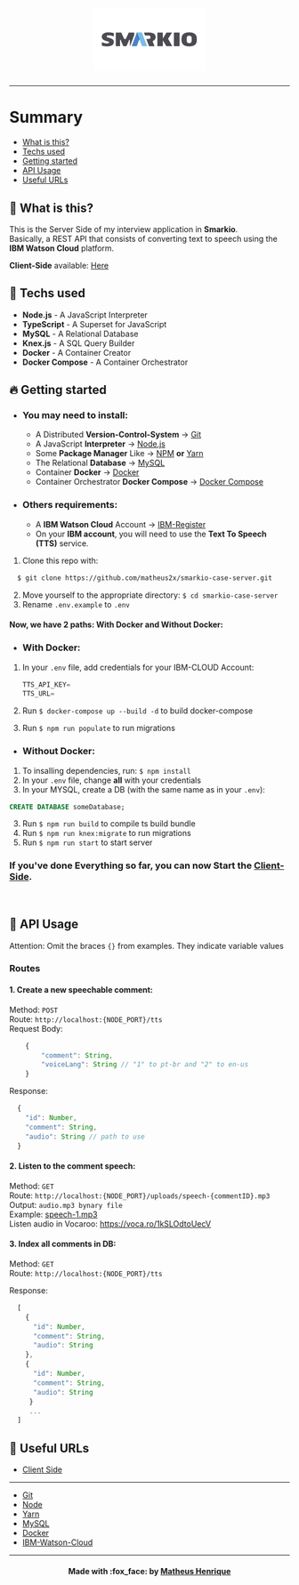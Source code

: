 <h1 align="center">
    <img alt="Logo" title="#logo" width="200px" src=".github/smarkio-logo.png"><br>
</h1>
<hr>

# Summary

- [What is this?](#what-is-this)
- [Techs used](#techs-used)
- [Getting started](#getting-started)
- [API Usage](#api)
- [Useful URLs](#useful-urls)

<a id="what-is-this"></a>

## :thinking: What is this?

This is the Server Side of my interview application in **Smarkio**.<br>
Basically, a REST API that consists of converting text to speech using the **IBM Watson Cloud** platform.

**Client-Side** available: [Here](https://github.com/matheus2x/smarkio-case-client/ "Client-Side")

<a id="techs-used"></a>

## :rocket: Techs used

- **Node.js** - A JavaScript Interpreter
- **TypeScript** - A Superset for JavaScript
- **MySQL** - A Relational Database
- **Knex.js** - A SQL Query Builder
- **Docker** - A Container Creator
- **Docker Compose** - A Container Orchestrator

<a id="getting-started"></a>

## :fire: Getting started

- ### You may **need** to install:

  - A Distributed **Version-Control-System** -> [Git](https://git-scm.com/ "Git")
  - A JavaScript **Interpreter** -> [Node.js](https://nodejs.org/ "Node.js")
  - Some **Package Manager** Like -> [NPM](https://www.npmjs.com/) **or** [Yarn](https://yarnpkg.com/)
  - The Relational **Database** -> [MySQL](https://www.mysql.com/ "MySQL")
  - Container **Docker** -> [Docker](https://docs.docker.com/get-docker/ "Docker")
  - Container Orchestrator **Docker Compose** -> [Docker Compose](https://docs.docker.com/compose/install/ "Docker Compose")

- ### Others requirements:

  - A **IBM Watson Cloud** Account -> [IBM-Register](https://cloud.ibm.com/ "IBM-Register")
  - On your **IBM account**, you will need to use the **Text To Speech (TTS)** service.

1. Clone this repo with:

```sh
  $ git clone https://github.com/matheus2x/smarkio-case-server.git
```

2. Move yourself to the appropriate directory: `$ cd smarkio-case-server`
3. Rename `.env.example` to `.env`

#### Now, we have 2 paths: **With** Docker and **Without** Docker:

- ### **With** Docker:

1. In your `.env` file, add credentials for your IBM-CLOUD Account:

   ```js
   TTS_API_KEY=
   TTS_URL=
   ```

2. Run `$ docker-compose up --build -d` to build docker-compose
3. Run `$ npm run populate` to run migrations

- ### **Without** Docker:

1. To insalling dependencies, run: `$ npm install`
2. In your `.env` file, change **all** with your credentials
3. In your MYSQL, create a DB (with the same name as in your `.env`):

```SQL
CREATE DATABASE someDatabase;
```

3. Run `$ npm run build` to compile ts build bundle
4. Run `$ npm run knex:migrate` to run migrations
5. Run `$ npm run start` to start server

### If you've done Everything so far, you can now Start the [Client-Side](https://github.com/matheus2x/smarkio-case-client).

<br>

<a id="api"></a>

## :orange_book: API Usage

Attention: Omit the braces <code>{}</code> from examples. They indicate variable values

### Routes

#### 1. Create a new speechable comment:

Method: `POST` <br>
Route: `http://localhost:{NODE_PORT}/tts` <br>
Request Body:

```javascript
	{
		"comment": String,
		"voiceLang": String // "1" to pt-br and "2" to en-us
	}
```

Response:

```javascript
  {
    "id": Number,
    "comment": String,
    "audio": String // path to use
  }
```

#### 2. Listen to the comment speech:

Method: `GET` <br>
Route: `http://localhost:{NODE_PORT}/uploads/speech-{commentID}.mp3` <br>
Output: `audio.mp3 bynary file` <br>
Example: [speech-1.mp3](https://github.com/matheus2x/smarkio-case-server/blob/master/uploads/speech-1.mp3) <br>
Listen audio in Vocaroo: https://voca.ro/1kSLOdtoUecV

#### 3. Index all comments in DB:

Method: `GET` <br>
Route: `http://localhost:{NODE_PORT}/tts` <br>

Response:

```javascript
  [
    {
      "id": Number,
      "comment": String,
      "audio": String
    },
    {
      "id": Number,
      "comment": String,
      "audio": String
     }
     ...
  ]
```

<a id="useful-urls"></a>

## :link: Useful URLs

- [Client Side](https://github.com/matheus2x/smarkio-case-client/ "Client Side")

---

- [Git](https://git-scm.com/ "Git")
- [Node](https://nodejs.org/ "Node")
- [Yarn](https://yarnpkg.com/ "Yarn")
- [MySQL](https://www.mysql.com/ "MySQL")
- [Docker](https://www.docker.com/ "Docker")
- [IBM-Watson-Cloud](https://cloud.ibm.com/ "IBM-Watson-Cloud")

---

<h4 align="center">
    Made with :fox_face: by <a href="https://www.linkedin.com/in/matheus2x/" target="_blank">Matheus Henrique</a>
</h4>
